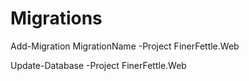 ﻿# Migrations

Add-Migration MigrationName -Project FinerFettle.Web

Update-Database -Project FinerFettle.Web